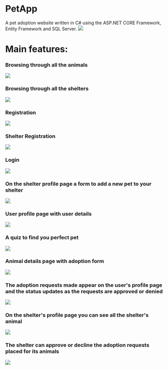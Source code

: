 # PetApp
A pet adoption website written in C# using the ASP.NET CORE Framework, Entity Framework and SQL Server.
![](imgForREADME/homepage.gif)
# Main features:

### Browsing through all the animals

![](imgForREADME/animals.png)

### Browsing through all the shelters

![](imgForREADME/shelters.png)

### Registration

![](imgForREADME/register.gif)

### Shelter Registration

![](imgForREADME/register_shelter.jpg)

### Login

![](imgForREADME/login.png)

### On the shelter profile page a form to add a new pet to your shelter

![](imgForREADME/add_pet.gif)

### User profile page with user details

![](imgForREADME/user_details.png)

### A quiz to find you perfect pet

![](imgForREADME/quiz.gif)

### Animal details page with adoption form

![](imgForREADME/adoption.gif)

### The adoption requests made appear on the user's profile page and the status updates as the requests are approved or denied

![](imgForREADME/requests.gif)

### On the shelter's profile page you can see all the shelter's animal

![](imgForREADME/animals_from_shelter.png)

### The shelter can approve or decline the adoption requests placed for its animals

![](imgForREADME/adoption_requests.gif)

